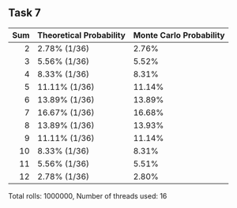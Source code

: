 ## Task 7

| Sum | Theoretical Probability | Monte Carlo Probability |
| --: | :---------------------- | :---------------------- |
|   2 | 2.78% (1/36)            | 2.76%                   |
|   3 | 5.56% (1/36)            | 5.52%                   |
|   4 | 8.33% (1/36)            | 8.31%                   |
|   5 | 11.11% (1/36)           | 11.14%                  |
|   6 | 13.89% (1/36)           | 13.89%                  |
|   7 | 16.67% (1/36)           | 16.68%                  |
|   8 | 13.89% (1/36)           | 13.93%                  |
|   9 | 11.11% (1/36)           | 11.14%                  |
|  10 | 8.33% (1/36)            | 8.31%                   |
|  11 | 5.56% (1/36)            | 5.51%                   |
|  12 | 2.78% (1/36)            | 2.80%                   |

Total rolls: 1000000, Number of threads used: 16
